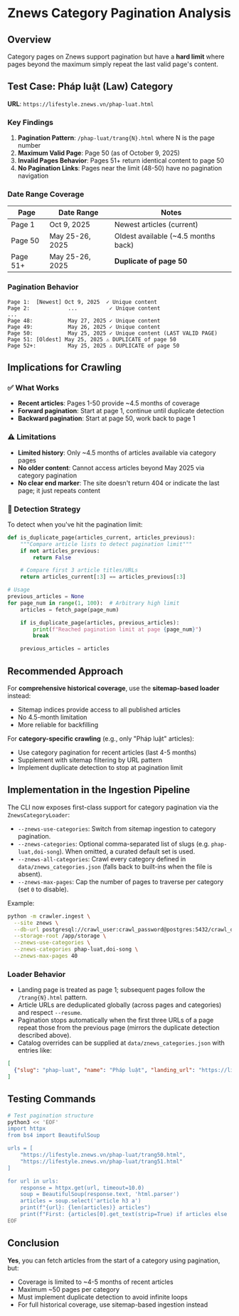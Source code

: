 # Znews Category Pagination Analysis

## Overview
Category pages on Znews support pagination but have a **hard limit** where pages beyond the maximum simply repeat the last valid page's content.

## Test Case: Pháp luật (Law) Category
**URL**: `https://lifestyle.znews.vn/phap-luat.html`

### Key Findings

1. **Pagination Pattern**: `/phap-luat/trang{N}.html` where N is the page number
2. **Maximum Valid Page**: Page 50 (as of October 9, 2025)
3. **Invalid Pages Behavior**: Pages 51+ return identical content to page 50
4. **No Pagination Links**: Pages near the limit (48-50) have no pagination navigation

### Date Range Coverage

| Page | Date Range | Notes |
|------|------------|-------|
| Page 1 | Oct 9, 2025 | Newest articles (current) |
| Page 50 | May 25-26, 2025 | Oldest available (~4.5 months back) |
| Page 51+ | May 25-26, 2025 | **Duplicate of page 50** |

### Pagination Behavior

```
Page 1:  [Newest] Oct 9, 2025  ✓ Unique content
Page 2:            ...          ✓ Unique content
...
Page 48:           May 27, 2025 ✓ Unique content
Page 49:           May 26, 2025 ✓ Unique content
Page 50:           May 25, 2025 ✓ Unique content (LAST VALID PAGE)
Page 51: [Oldest] May 25, 2025 ⚠️ DUPLICATE of page 50
Page 52+:          May 25, 2025 ⚠️ DUPLICATE of page 50
```

## Implications for Crawling

### ✅ What Works
- **Recent articles**: Pages 1-50 provide ~4.5 months of coverage
- **Forward pagination**: Start at page 1, continue until duplicate detection
- **Backward pagination**: Start at page 50, work back to page 1

### ⚠️ Limitations
- **Limited history**: Only ~4.5 months of articles available via category pages
- **No older content**: Cannot access articles beyond May 2025 via category pagination
- **No clear end marker**: The site doesn't return 404 or indicate the last page; it just repeats content

### 🎯 Detection Strategy

To detect when you've hit the pagination limit:

```python
def is_duplicate_page(articles_current, articles_previous):
    """Compare article lists to detect pagination limit"""
    if not articles_previous:
        return False

    # Compare first 3 article titles/URLs
    return articles_current[:3] == articles_previous[:3]

# Usage
previous_articles = None
for page_num in range(1, 100):  # Arbitrary high limit
    articles = fetch_page(page_num)

    if is_duplicate_page(articles, previous_articles):
        print(f"Reached pagination limit at page {page_num}")
        break

    previous_articles = articles
```

## Recommended Approach

For **comprehensive historical coverage**, use the **sitemap-based loader** instead:
- Sitemap indices provide access to all published articles
- No 4.5-month limitation
- More reliable for backfilling

For **category-specific crawling** (e.g., only "Pháp luật" articles):
- Use category pagination for recent articles (last 4-5 months)
- Supplement with sitemap filtering by URL pattern
- Implement duplicate detection to stop at pagination limit

## Implementation in the Ingestion Pipeline

The CLI now exposes first-class support for category pagination via the `ZnewsCategoryLoader`:

- `--znews-use-categories`: Switch from sitemap ingestion to category pagination.
- `--znews-categories`: Optional comma-separated list of slugs (e.g. `phap-luat,doi-song`). When omitted, a curated default set is used.
- `--znews-all-categories`: Crawl every category defined in `data/znews_categories.json` (falls back to built-ins when the file is absent).
- `--znews-max-pages`: Cap the number of pages to traverse per category (set `0` to disable).

Example:

```bash
python -m crawler.ingest \
  --site znews \
  --db-url postgresql://crawl_user:crawl_password@postgres:5432/crawl_db \
  --storage-root /app/storage \
  --znews-use-categories \
  --znews-categories phap-luat,doi-song \
  --znews-max-pages 40
```

### Loader Behavior

- Landing page is treated as page 1; subsequent pages follow the `/trang{N}.html` pattern.
- Article URLs are deduplicated globally (across pages and categories) and respect `--resume`.
- Pagination stops automatically when the first three URLs of a page repeat those from the previous page (mirrors the duplicate detection described above).
- Catalog overrides can be supplied at `data/znews_categories.json` with entries like:

```json
[
  {"slug": "phap-luat", "name": "Pháp luật", "landing_url": "https://lifestyle.znews.vn/phap-luat.html"}
]
```

## Testing Commands

```bash
# Test pagination structure
python3 << 'EOF'
import httpx
from bs4 import BeautifulSoup

urls = [
    "https://lifestyle.znews.vn/phap-luat/trang50.html",
    "https://lifestyle.znews.vn/phap-luat/trang51.html"
]

for url in urls:
    response = httpx.get(url, timeout=10.0)
    soup = BeautifulSoup(response.text, 'html.parser')
    articles = soup.select('article h3 a')
    print(f"{url}: {len(articles)} articles")
    print(f"First: {articles[0].get_text(strip=True) if articles else 'None'}")
EOF
```

## Conclusion

**Yes**, you can fetch articles from the start of a category using pagination, but:
- Coverage is limited to ~4-5 months of recent articles
- Maximum ~50 pages per category
- Must implement duplicate detection to avoid infinite loops
- For full historical coverage, use sitemap-based ingestion instead
